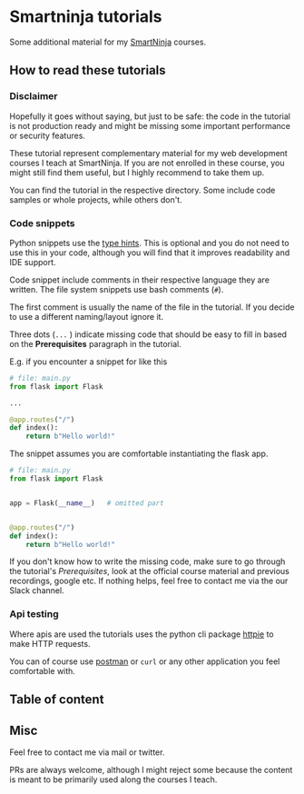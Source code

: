 # Smartninja tutorials


Some additional material for my [SmartNinja](https://www.smartninja.org/) courses.


## How to read these tutorials

### Disclaimer 
Hopefully it goes without saying, but just to be safe: the code in the tutorial is not production ready and might be missing some important performance or security features. 

These tutorial represent complementary material for my web development courses I teach at SmartNinja. If you are not enrolled in these course, you might still find them useful, but I highly recommend to take them up.

You can find the tutorial in the respective directory. Some include code samples or whole projects, while others don't. 

### Code snippets

Python snippets use the [type hints](https://docs.python.org/3/library/typing.html). This is optional and you do not need to use this in your code, although you will find that it improves readability and IDE support.

Code snippet include comments in their respective language they are written. The file system snippets use bash comments (`#`).

The first comment is usually the name of the file in the tutorial. If you decide to use a different naming/layout ignore it.

Three dots (`...` ) indicate missing code that should be easy to fill in based on the **Prerequisites** paragraph in the tutorial. 

E.g. if you encounter a snippet for like this

```python
# file: main.py
from flask import Flask

...

@app.routes("/")
def index():
    return b"Hello world!"

```

The snippet assumes you are comfortable instantiating the flask app.

```python
# file: main.py
from flask import Flask


app = Flask(__name__)   # omitted part


@app.routes("/")
def index():
    return b"Hello world!"

```

If you don't know how to write the missing code, make sure to go through the tutorial's *Prerequisites*, look at the official course material and previous recordings, google etc. If nothing helps, feel free to contact me via the our Slack channel.

### Api testing

Where apis are used the tutorials uses the python cli package [httpie](https://httpie.io/docs) to make HTTP requests. 

You can of course use [postman](https://www.postman.com/) or `curl` or any other application you feel comfortable with.

## Table of content


## Misc

Feel free to contact me via mail or twitter.

PRs are always welcome, although I might reject some because the content is meant to be primarily used along the courses I teach.
